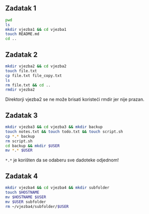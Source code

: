 ## Zadatak 1
```bash
pwd
ls
mkdir vjezba1 && cd vjezba1
touch README.md
cd ..
```
## Zadatak 2
```bash
mkdir vjezba2 && cd vjezba2
touch file.txt
cp file.txt file_copy.txt
ls
rm file.txt && cd ..
rmdir vjezba2
```
Direktorji vjezba2 se ne može brisati koristeći rmdir jer nije prazan.
## Zadatak 3
```bash
mkdir vjezba3 && cd vjezba3 && mkdir backup
touch notes.txt && touch todo.txt && touch script.sh
cp *.* backup
rm script.sh
cd backup && mkdir $USER
mv *.* $USER
```
`*.*` je korišten da se odaberu sve dadoteke odjednom!
## Zadatak 4
```bash
mkdir vjezba4 && cd vjezba4 && mkdir subfolder
touch $HOSTNAME
mv $HOSTNAME $USER
mv $USER subfolder
rm ~/vjezba4/subfolder/$USER
```